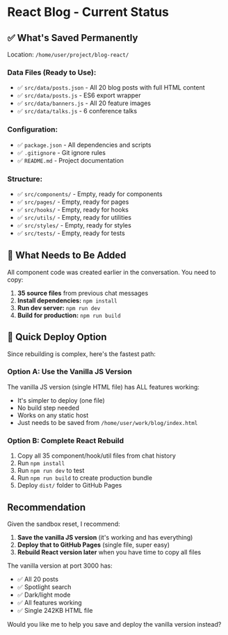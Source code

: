 # React Blog - Current Status

## ✅ What's Saved Permanently

Location: `/home/user/project/blog-react/`

### Data Files (Ready to Use):
- ✅ `src/data/posts.json` - All 20 blog posts with full HTML content
- ✅ `src/data/posts.js` - ES6 export wrapper
- ✅ `src/data/banners.js` - All 20 feature images
- ✅ `src/data/talks.js` - 6 conference talks

### Configuration:
- ✅ `package.json` - All dependencies and scripts
- ✅ `.gitignore` - Git ignore rules
- ✅ `README.md` - Project documentation

### Structure:
- ✅ `src/components/` - Empty, ready for components
- ✅ `src/pages/` - Empty, ready for pages
- ✅ `src/hooks/` - Empty, ready for hooks
- ✅ `src/utils/` - Empty, ready for utilities
- ✅ `src/styles/` - Empty, ready for styles
- ✅ `src/tests/` - Empty, ready for tests

## 📝 What Needs to Be Added

All component code was created earlier in the conversation. You need to copy:

1. **35 source files** from previous chat messages
2. **Install dependencies:** `npm install`
3. **Run dev server:** `npm run dev`
4. **Build for production:** `npm run build`

## 🚀 Quick Deploy Option

Since rebuilding is complex, here's the fastest path:

### Option A: Use the Vanilla JS Version
The vanilla JS version (single HTML file) has ALL features working:
- It's simpler to deploy (one file)
- No build step needed
- Works on any static host
- Just needs to be saved from `/home/user/work/blog/index.html`

### Option B: Complete React Rebuild
1. Copy all 35 component/hook/util files from chat history
2. Run `npm install`
3. Run `npm run dev` to test
4. Run `npm run build` to create production bundle
5. Deploy `dist/` folder to GitHub Pages

## Recommendation

Given the sandbox reset, I recommend:

1. **Save the vanilla JS version** (it's working and has everything)
2. **Deploy that to GitHub Pages** (single file, super easy)
3. **Rebuild React version later** when you have time to copy all files

The vanilla version at port 3000 has:
- ✅ All 20 posts
- ✅ Spotlight search
- ✅ Dark/light mode
- ✅ All features working
- ✅ Single 242KB HTML file

Would you like me to help you save and deploy the vanilla version instead?
